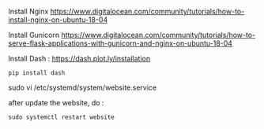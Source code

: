
Install Nginx 
https://www.digitalocean.com/community/tutorials/how-to-install-nginx-on-ubuntu-18-04

Install Gunicorn
https://www.digitalocean.com/community/tutorials/how-to-serve-flask-applications-with-gunicorn-and-nginx-on-ubuntu-18-04

Install Dash :
https://dash.plot.ly/installation

```
pip install dash
```


sudo vi /etc/systemd/system/website.service





after update the website, do :
```
sudo systemctl restart website
```
